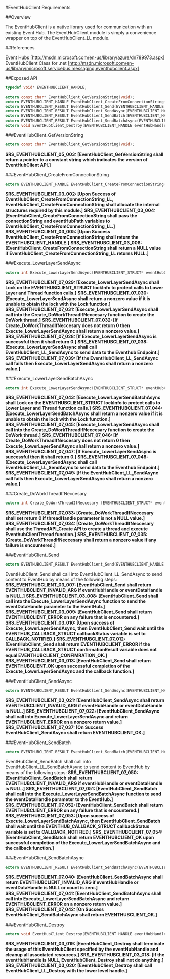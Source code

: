 #EventHubClient Requirements
 
##Overview

The EventHubClient is a native library used for communication with an existing Event Hub.
The EventHubClient module is simply a convenience wrapper on top of the EventHubClient_LL module.

##References

Event Hubs [http://msdn.microsoft.com/en-us/library/azure/dn789973.aspx]
EventHubClient Class for .net [http://msdn.microsoft.com/en-us/library/microsoft.servicebus.messaging.eventhubclient.aspx]

##Exposed API

```c
typedef void* EVENTHUBCLIENT_HANDLE;
 
extern const char* EventHubClient_GetVersionString(void);
extern EVENTHUBCLIENT_HANDLE EventHubClient_CreateFromConnectionString(const char* connectionString, const char* eventHubPath);
extern EVENTHUBCLIENT_RESULT EventHubClient_Send(EVENTHUBCLIENT_HANDLE eventHubHandle, EVENTDATA_HANDLE eventDataHandle);
extern EVENTHUBCLIENT_RESULT EventHubClient_SendAsync(EVENTHUBCLIENT_HANDLE eventHubHandle, EVENTDATA_HANDLE eventDataHandle, EVENTDATA_CLIENT_SENDASYNC_CONFIRMATION_CALLBACK notificatoinCallback, void* userContextCallback);
extern EVENTHUBCLIENT_RESULT EventHubClient_SendBatch(EVENTHUBCLIENT_HANDLE eventHubHandle, EVENTDATA_HANDLE *eventDataHandle, size_t count);
extern EVENTHUBCLIENT_RESULT EventHubClient_SendBatchAsync(EVENTHUBCLIENT_HANDLE eventHubHandle, EVENTDATA_HANDLE *eventDataHandle, size_t count, EVENTDATA_CLIENT_SENDASYNC_CONFIRMATION_CALLBACK sendAsyncCallback, void* userContextCallback);
extern void EventHubClient_Destroy(EVENTHUBCLIENT_HANDLE eventHubHandle);
```

###EventHubClient_GetVersionString

```c
extern const char* EventHubClient_GetVersionString(void);
```

**SRS_EVENTHUBCLIENT_05_003: \[**EventHubClient_GetVersionString shall return a pointer to a constant string which indicates the version of EventHubClient API.**\]** 

###EventHubClient_CreateFromConnectionString

```c
extern EVENTHUBCLIENT_HANDLE EventHubClient_CreateFromConnectionString(const char* connectionString, const char* eventHubPath);
```

**SRS_EVENTHUBCLIENT_03_002: \[**Upon Success of EventHubClient_CreateFromConnectionString_LL, EventHubClient_CreateFromConnectionString shall allocate the internal structures required by this module.**\]**
**SRS_EVENTHUBCLIENT_03_004: \[**EventHubClient_CreateFromConnectionString shall pass the connectionString and eventHubPath variables to EventHubClient_CreateFromConnectionString_LL.**\]** 
**SRS_EVENTHUBCLIENT_03_005: \[**Upon Success EventHubClient_CreateFromConnectionString shall return the EVENTHUBCLIENT_HANDLE.**\]** 
**SRS_EVENTHUBCLIENT_03_006: \[**EventHubClient_CreateFromConnectionString shall return a NULL value if EventHubClient_CreateFromConnectionString_LL returns NULL.**\]**

###Execute_LowerLayerSendAsync

```c
extern int Execute_LowerLayerSendAsync(EVENTHUBCLIENT_STRUCT* eventHubClientInfo, EVENTDATA_HANDLE eventDataHandle, EVENTDATA_CLIENT_SENDASYNC_CONFIRMATION_CALLBACK notificiationCallback, void* userContextCallback);
```

**SRS_EVENTHUBCLIENT_07_029: \[**Execute_LowerLayerSendAsync shall Lock on the EVENTHUBCLIENT_STRUCT lockInfo to protect calls to Lower Layer and Thread function calls.**\]** 
**SRS_EVENTHUBCLIENT_07_030: \[**Execute_LowerLayerSendAsync shall return a nonzero value if it is unable to obtain the lock with the Lock function.**\]** 
**SRS_EVENTHUBCLIENT_07_031: \[**Execute_LowerLayerSendAsync shall call into the Create_DoWorkThreadIfNeccesary function to create the DoWork thread.**\]** 
**SRS_EVENTHUBCLIENT_07_032: \[**If Create_DoWorkThreadIfNeccesary does not return 0 then Execute_LowerLayerSendAsync shall return a nonzero value.**\]** 
**SRS_EVENTHUBCLIENT_07_028: \[**If Execute_LowerLayerSendAsync is successful then it shall return 0.**\]**
**SRS_EVENTHUBCLIENT_07_038: \[**Execute_LowerLayerSendAsync shall call EventHubClient_LL_SendAsync to send data to the Eventhub Endpoint.**\]** **SRS_EVENTHUBCLIENT_07_039: \[**If the EventHubClient_LL_SendAsync call fails then Execute_LowerLayerSendAsync shall return a nonzero value.**\]** 

###Execute_LowerLayerSendBatchAsync

```c
extern int Execute_LowerLayerSendAsync(EVENTHUBCLIENT_STRUCT* eventHubClientInfo, EVENTDATA_HANDLE* eventDataList, size_t count, EVENTDATA_CLIENT_SENDASYNC_CONFIRMATION_CALLBACK sendAsyncCallback, void* userContextCallback);
```

**SRS_EVENTHUBCLIENT_07_043: \[**Execute_LowerLayerSendBatchAsync shall Lock on the EVENTHUBCLIENT_STRUCT lockInfo to protect calls to Lower Layer and Thread function calls.**\]** 
**SRS_EVENTHUBCLIENT_07_044: \[**Execute_LowerLayerSendBatchAsync shall return a nonzero value if it is unable to obtain the lock with the Lock function.**\]** 
**SRS_EVENTHUBCLIENT_07_045: \[**Execute_LowerLayerSendAsync shall call into the Create_DoWorkThreadIfNeccesary function to create the DoWork thread.**\]** 
**SRS_EVENTHUBCLIENT_07_046: \[**If Create_DoWorkThreadIfNeccesary does not return 0 then Execute_LowerLayerSendAsync shall return a nonzero value.**\]** 
**SRS_EVENTHUBCLIENT_07_047: \[**If Execute_LowerLayerSendAsync is successful then it shall return 0.**\]** 
**SRS_EVENTHUBCLIENT_07_048: \[**Execute_LowerLayerSendAsync shall call EventHubClient_LL_SendAsync to send data to the Eventhub Endpoint.**\]**
**SRS_EVENTHUBCLIENT_07_049: \[**If the EventHubClient_LL_SendAsync call fails then Execute_LowerLayerSendAsync shall return a nonzero value.**\]** 

###Create_DoWorkThreadIfNeccesary
```c
extern int Create_DoWorkThreadIfNeccesary (EVENTHUBCLIENT_STRUCT* eventHubClientInfo);
```

**SRS_EVENTHUBCLIENT_07_033: \[**Create_DoWorkThreadIfNeccesary shall set return 0 if threadHandle parameter is not a NULL value.**\]** 
**SRS_EVENTHUBCLIENT_07_034: \[**Create_DoWorkThreadIfNeccesary shall use the ThreadAPI_Create API to create a thread and execute EventhubClientThread function.**\]** 
**SRS_EVENTHUBCLIENT_07_035: \[**Create_DoWorkThreadIfNeccesary shall return a nonzero value if any failure is encountered.**\]** 

###EventHubClient_Send
```c
extern EVENTHUBCLIENT_RESULT EventHubClient_Send(EVENTHUBCLIENT_HANDLE eventHubHandle, EVENTDATA_HANDLE eventDataHandle);
```

EventHubClient_Send shall call into EventHubClient_LL_SendAsync to send content to EventHub by means of the following steps: 
**SRS_EVENTHUBCLIENT_03_007: \[**EventHubClient_Send shall return EVENTHUBCLIENT_INVALID_ARG if eventHubHandle or eventDataHandle is NULL.**\]**
**SRS_EVENTHUBCLIENT_03_008: \[**EventHubClient_Send shall call into the Execute_LowerLayerSendAsync function to send the eventDataHandle parameter to the EventHub.**\]**
**SRS_EVENTHUBCLIENT_03_009: \[**EventHubClient_Send shall return EVENTHUBCLIENT_ERROR on any failure that is encountered.**\]** 
**SRS_EVENTHUBCLIENT_03_010: \[**Upon success of Execute_LowerLayerSendAsync, then EventHubClient_Send wait until the EVENTHUB_CALLBACK_STRUCT callbackStatus variable is set to CALLBACK_NOTIFIED.**\]** 
**SRS_EVENTHUBCLIENT_07_012: \[**EventHubClient_Send shall return EVENTHUBCLIENT_ERROR if the EVENTHUB_CALLBACK_STRUCT confirmationResult variable does not equal EVENTHUBCLIENT_CONFIMRATION_OK.**\]**
**SRS_EVENTHUBCLIENT_03_013: \[**EventHubClient_Send shall return EVENTHUBCLIENT_OK upon successful completion of the Execute_LowerLayerSendAsync and the callback function.**\]** 

###EventHubClient_SendAsync
```c
extern EVENTHUBCLIENT_RESULT EventHubClient_SendAsync(EVENTHUBCLIENT_HANDLE eventHubHandle, EVENTDATA_HANDLE eventDataHandle, EVENTDATA_CLIENT_SENDASYNC_CONFIRMATION_CALLBACK sendAsyncCallback, void* userContextCallback);
```
**SRS_EVENTHUBCLIENT_03_021: \[**EventHubClient_SendAsync shall return EVENTHUBCLIENT_INVALID_ARG if eventHubHandle or eventDataHandle is NULL.**\]**
**SRS_EVENTHUBCLIENT_07_022: \[**EventHubClient_SendAsync shall call into Execute_LowerLayerSendAsync and return EVENTHUBCLIENT_ERROR on a nonzero return value.**\]** 
**SRS_EVENTHUBCLIENT_07_037: \[**On Success EventHubClient_SendAsync shall return EVENTHUBCLIENT_OK.**\]** 

###EventHubClient_SendBatch
```c
extern EVENTHUBCLIENT_RESULT EventHubClient_SendBatch(EVENTHUBCLIENT_HANDLE eventHubHandle, EVENTDATA_HANDLE* eventDataList);
```

EventHubClient_SendBatch shall call into EventHubClient_LL_SendBatchAsync to send content to EventHub by means of the following steps: 
**SRS_EVENTHUBCLIENT_07_050: \[**EventHubClient_SendBatch shall return EVENTHUBCLIENT_INVALID_ARG if eventHubHandle or eventDataHandle is NULL.**\]** 
**SRS_EVENTHUBCLIENT_07_051: \[**EventHubClient_SendBatch shall call into the Execute_LowerLayerSendBatchAsync function to send the eventDataHandle parameter to the EventHub.**\]** 
**SRS_EVENTHUBCLIENT_07_052: \[**EventHubClient_SendBatch shall return EVENTHUBCLIENT_ERROR on any failure that is encountered.**\]** 
**SRS_EVENTHUBCLIENT_07_053: \[**Upon success of Execute_LowerLayerSendBatchAsync, then EventHubClient_SendBatch shall wait until the EVENTHUB_CALLBACK_STRUCT callbackStatus variable is set to CALLBACK_NOTIFIED.**\]** 
**SRS_EVENTHUBCLIENT_07_054: \[**EventHubClient_SendBatch shall return EVENTHUBCLIENT_OK upon successful completion of the Execute_LowerLayerSendBatchAsync and the callback function.**\]** 

###EventHubClient_SendBatchAsync
```c
extern EVENTHUBCLIENT_RESULT EventHubClient_SendBatchAsync(EVENTHUBCLIENT_HANDLE eventHubHandle, EVENTDATA_HANDLE* eventDataList, size_t count, EVENTDATA_CLIENT_SENDASYNC_CONFIRMATION_CALLBACK sendAsyncCallback, void* userContextCallback);
```

**SRS_EVENTHUBCLIENT_07_040: \[**EventHubClient_SendBatchAsync shall return EVENTHUBCLIENT_INVALID_ARG if eventHubHandle or eventDataHandle is NULL or count is zero.**\]** 
**SRS_EVENTHUBCLIENT_07_041: \[**EventHubClient_SendBatchAsync shall call into Execute_LowerLayerSendBatchAsync and return EVENTHUBCLIENT_ERROR on a nonzero return value.**\]** 
**SRS_EVENTHUBCLIENT_07_042: \[**On Success EventHubClient_SendBatchAsync shall return EVENTHUBCLIENT_OK.**\]** 

###EventHubClient_Destroy
```c
extern void EventHubClient_Destroy(EVENTHUBCLIENT_HANDLE eventHubHandle);
```

**SRS_EVENTHUBCLIENT_03_019: \[**EventHubClient_Destroy shall terminate the usage of this EventHubClient specified by the eventHubHandle and cleanup all associated resources.**\]** 
**SRS_EVENTHUBCLIENT_03_018: \[**If the eventHubHandle is NULL, EventHubClient_Destroy shall not do anything.**\]**
**SRS_EVENTHUBCLIENT_03_020: \[**EventHubClient_Destroy shall call EventHubClient_LL_Destroy with the lower level handle.**\]**

